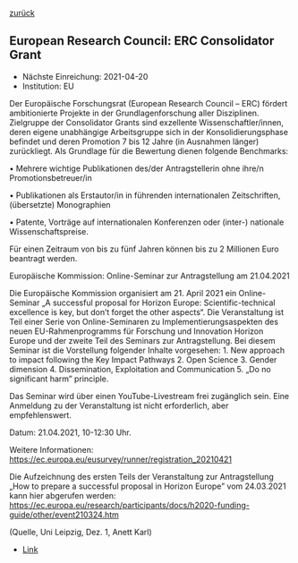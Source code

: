[zurück](/funding/)

## European Research Council: ERC Consolidator Grant

* Nächste Einreichung: 2021-04-20
* Institution: EU

Der Europäische Forschungsrat (European Research Council – ERC) fördert ambitionierte Projekte in der Grundlagenforschung aller Disziplinen. Zielgruppe der Consolidator Grants sind exzellente Wissenschaftler/innen, deren eigene unabhängige Arbeitsgruppe sich in der Konsolidierungsphase befindet und deren Promotion 7 bis 12 Jahre (in Ausnahmen länger) zurückliegt. Als Grundlage für die Bewertung dienen folgende Benchmarks:

•           Mehrere wichtige Publikationen des/der Antragstellerin ohne ihre/n Promotionsbetreuer/in

•           Publikationen als Erstautor/in in führenden internationalen Zeitschriften, (übersetzte) Monographien

•           Patente, Vorträge auf internationalen Konferenzen oder (inter-) nationale Wissenschaftspreise.

Für einen Zeitraum von bis zu fünf Jahren können bis zu 2 Millionen Euro beantragt werden.

Europäische Kommission: Online-Seminar zur Antragstellung am 21.04.2021 

Die Europäische Kommission organisiert am 21. April 2021 ein Online-Seminar „A successful proposal for Horizon Europe: Scientific-technical excellence is key, but don’t forget the other aspects“. Die Veranstaltung ist Teil einer Serie von Online-Seminaren zu Implementierungsaspekten des neuen EU-Rahmenprogramms für Forschung und Innovation Horizon Europe und der zweite Teil des Seminars zur Antragstellung. Bei diesem Seminar ist die Vorstellung folgender Inhalte vorgesehen: 1. New approach to impact following the Key Impact Pathways 2. Open Science 3. Gender dimension 4. Dissemination, Exploitation and Communication 5. „Do no significant harm” principle.

Das Seminar wird über einen YouTube-Livestream frei zugänglich sein. Eine Anmeldung zu der Veranstaltung ist nicht erforderlich, aber empfehlenswert.

Datum: 21.04.2021, 10-12:30 Uhr.

Weitere Informationen: https://ec.europa.eu/eusurvey/runner/registration_20210421

Die Aufzeichnung des ersten Teils der Veranstaltung zur Antragstellung „How to prepare a successful proposal in Horizon Europe” vom 24.03.2021 kann hier abgerufen werden: https://ec.europa.eu/research/participants/docs/h2020-funding-guide/other/event210324.htm 

(Quelle, Uni Leipzig, Dez. 1, Anett Karl)

* [Link](https://ec.europa.eu/info/funding-tenders/opportunities/portal/screen/opportunities/topic-details/erc-2021-cog)